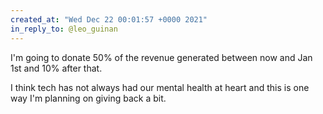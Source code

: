 ```yaml
---
created_at: "Wed Dec 22 00:01:57 +0000 2021"
in_reply_to: @leo_guinan
---
```


I'm going to donate 50% of the revenue generated between now and Jan 1st and 10% after that. 

I think tech has not always had our mental health at heart and this is one way I'm planning on giving back a bit.